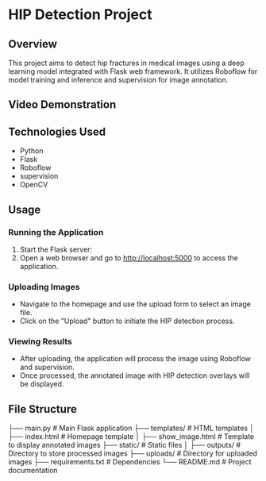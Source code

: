 # HIP Detection Project

## Overview
This project aims to detect hip fractures in medical images using a deep learning model integrated with Flask web framework. It utilizes Roboflow for model training and inference and supervision for image annotation.

## Video Demonstration


## Technologies Used
- Python
- Flask
- Roboflow
- supervision
- OpenCV
## Usage
### Running the Application
1. Start the Flask server:
2. Open a web browser and go to [http://localhost:5000](http://localhost:5000) to access the application.

### Uploading Images
- Navigate to the homepage and use the upload form to select an image file.
- Click on the "Upload" button to initiate the HIP detection process.

### Viewing Results
- After uploading, the application will process the image using Roboflow and supervision.
- Once processed, the annotated image with HIP detection overlays will be displayed.


## File Structure
├── main.py # Main Flask application
├── templates/ # HTML templates
│ ├── index.html # Homepage template
│ ├── show_image.html # Template to display annotated images
├── static/ # Static files
│ ├── outputs/ # Directory to store processed images
├── uploads/ # Directory for uploaded images
├── requirements.txt # Dependencies
└── README.md # Project documentation

